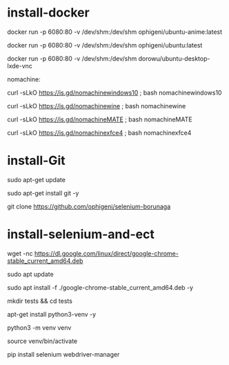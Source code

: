 # install-docker

docker run -p 6080:80 -v /dev/shm:/dev/shm ophigeni/ubuntu-anime:latest

docker run -p 6080:80 -v /dev/shm:/dev/shm ophigeni/ubuntu:latest

docker run -p 6080:80 -v /dev/shm:/dev/shm dorowu/ubuntu-desktop-lxde-vnc

nomachine:

curl -sLkO https://is.gd/nomachinewindows10 ; bash nomachinewindows10

curl -sLkO https://is.gd/nomachinewine ; bash nomachinewine

curl -sLkO https://is.gd/nomachineMATE ; bash nomachineMATE

curl -sLkO https://is.gd/nomachinexfce4 ; bash nomachinexfce4

# install-Git

sudo apt-get update

sudo apt-get install git -y

git clone https://github.com/ophigeni/selenium-borunaga


# install-selenium-and-ect

wget -nc https://dl.google.com/linux/direct/google-chrome-stable_current_amd64.deb

sudo apt update

sudo apt install -f ./google-chrome-stable_current_amd64.deb -y

mkdir tests && cd tests

apt-get install python3-venv -y

python3 -m venv venv

source venv/bin/activate

pip install selenium webdriver-manager
